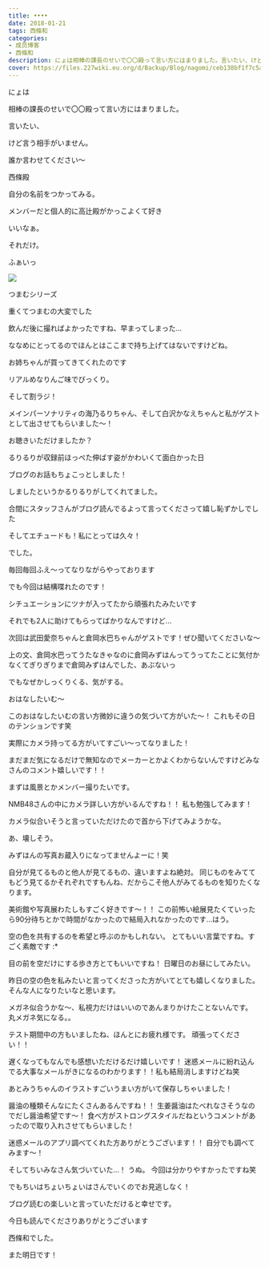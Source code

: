 ```yaml
---
title: ••••
date: 2018-01-21
tags: 西條和
categories: 
- 成员博客
- 西條和
description: にょは相棒の課長のせいで〇〇殿って言い方にはまりました。言いたい、けど言う相手がいません。誰か言わせてください〜西條殿自...
cover: https://files.227wiki.eu.org/d/Backup/Blog/nagomi/ceb138bf1f7c5a0b26669bf6f7795.jpg 
---
```






にょは







相棒の課長のせいで〇〇殿って言い方にはまりました。





言いたい、

けど言う相手がいません。






誰か言わせてください〜






西條殿



自分の名前をつかってみる。








メンバーだと個人的に高辻殿がかっこよくて好き




いいなぁ。





それだけ。









ふぁいっ



![](https://files.227wiki.eu.org/d/Backup/Blog/nagomi/ceb138bf1f7c5a0b26669bf6f7795.jpg)






つまむシリーズ





重くてつまむの大変でした





飲んだ後に撮ればよかったですね、早まってしまった…






ななめにとってるのでほんとはここまで持ち上げてはないですけどね。






お姉ちゃんが買ってきてくれたのです









リアルめなりんご味でびっくり。









そして割ラジ！



メインパーソナリティの海乃るりちゃん、そして白沢かなえちゃんと私がゲストとして出させてもらいました〜！



お聴きいただけましたか？





るりるりが収録前ほっぺた伸ばす姿がかわいくて面白かった日







ブログのお話もちょこっとしました！




しましたというかるりるりがしてくれてました。









合間にスタッフさんがブログ読んでるよって言ってくださって嬉し恥ずかしでした









そしてエチュードも！私にとっては久々！

でした。






毎回毎回ふえ〜ってなりながらやっております








でも今回は結構喋れたのです！




シチュエーションにツナが入ってたから頑張れたみたいです


それでも2人に助けてもらってばかりなんですけど…







次回は武田愛奈ちゃんと倉岡水巴ちゃんがゲストです！ぜひ聞いてくださいな〜







上の文、倉岡水巴ってうたなきゃなのに倉岡みずはんってうってたことに気付かなくてぎりぎりまで倉岡みずはんでした、あぶないっ



でもなぜかしっくりくる、気がする。










おはなしたいむ〜



このおはなしたいむの言い方微妙に違うの気づいて方がいた〜！
これもその日のテンションです笑




実際にカメラ持ってる方がいてすごい〜ってなりました！

まだまだ気になるだけで無知なのでメーカーとかよくわからないんですけどみなさんのコメント嬉しいです！！

まずは風景とかメンバー撮りたいです。

NMB48さんの中にカメラ詳しい方がいるんですね！！
私も勉強してみます！

カメラ似合いそうと言っていただけたので首から下げてみようかな。

あ、壊しそう。



みずはんの写真お蔵入りになってませんよーに！笑







自分が見てるものと他人が見てるもの、違いますよね絶対。
同じものをみててもどう見てるかそれぞれですもんね、だからこそ他人がみてるものを知りたくなります。




美術館や写真展わたしもすごく好きです〜！！
この前怖い絵展見たくていったら90分待ちとかで時間がなかったので結局入れなかったのです…はう。




空の色を共有するのを希望と呼ぶのかもしれない。
とてもいい言葉ですね。すごく素敵です :*




目の前を空だけにする歩き方とてもいいですね！
日曜日のお昼にしてみたい。





昨日の空の色を私みたいと言ってくださった方がいてとても嬉しくなりました。
そんな人になりたいなと思います。



メガネ似合うかな〜、私視力だけはいいのであんまりかけたことないんです。
丸メガネ気になる。。




テスト期間中の方もいましたね、ほんとにお疲れ様です。
頑張ってください！！



遅くなってもなんでも感想いただけるだけ嬉しいです！
迷惑メールに紛れ込んでる大事なメールがきになるのわかります！！私も結局消しますけどね笑




あとみうちゃんのイラストすごいうまい方がいて保存しちゃいました！



醤油の種類そんなにたくさんあるんですね！！
生姜醤油はたべれなさそうなのでだし醤油希望です〜！
食べ方がストロングスタイルだねというコメントがあったので取り入れさせてもらいました！



迷惑メールのアプリ調べてくれた方ありがとうございます！！
自分でも調べてみます〜！





そしてちいみなさん気づいていた…！
うぬ。
今回は分かりやすかったですね笑

でもちいはちょいちょいはさんでいくのでお見逃しなく！



ブログ読むの楽しいと言っていただけると幸せです。




今日も読んでくださりありがとうございます





西條和でした。



また明日です！


